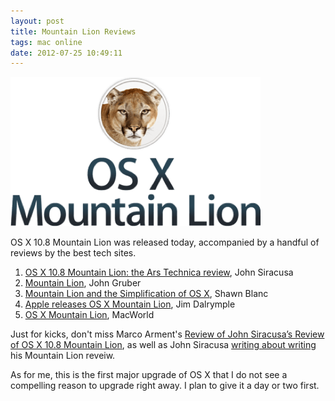 ```yaml
---
layout: post
title: Mountain Lion Reviews
tags: mac online
date: 2012-07-25 10:49:11
---
```


<a href="/media/osxml.png"><img src="/media/osxml_thumb.png" /></a>

OS X 10.8 Mountain Lion was released today, accompanied by a handful of reviews by the best tech sites.

1. [OS X 10.8 Mountain Lion: the Ars Technica review][1], John Siracusa 
2. [Mountain Lion][2], John Gruber
3. [Mountain Lion and the Simplification of OS X][3], Shawn Blanc
4. [Apple releases OS X Mountain Lion][4], Jim Dalrymple
5. [OS X Mountain Lion][5], MacWorld

Just for kicks, don't miss Marco Arment's [Review of John Siracusa’s Review of OS X 10.8 Mountain Lion][6], as well as John Siracusa [writing about writing][7] his Mountain Lion reveiw.

As for me, this is the first major upgrade of OS X that I do not see a compelling reason to upgrade right away. I plan to give it a day or two first.

[1]: http://arstechnica.com/apple/2012/07/os-x-10-8/
[2]: http://daringfireball.net/2012/07/mountain_lion
[3]: http://shawnblanc.net/2012/07/mountain-lion-and-the-simplification-of-os-x/
[4]: http://www.loopinsight.com/2012/07/25/apple-releases-os-x-mountain-lion/
[5]: http://www.macworld.com/article/1167804/mountain_lion_apple_gets_its_operating_systems_in_sync.html
[6]: http://www.marco.org/2012/07/25/siracusa-mountain-lion-review-review
[7]: http://siracusa.tumblr.com/post/27978338524/about-my-mountain-lion-review


